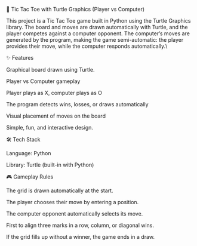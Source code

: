 🤖 Tic Tac Toe with Turtle Graphics (Player vs Computer)

This project is a Tic Tac Toe game built in Python using the Turtle Graphics library. The board and moves are drawn automatically with Turtle, and the player competes against a computer opponent. The computer’s moves are generated by the program, making the game semi-automatic: the player provides their move, while the computer responds automatically.\

✨ Features

Graphical board drawn using Turtle. 

Player vs Computer gameplay

Player plays as X, computer plays as O

The program detects wins, losses, or draws automatically

Visual placement of moves on the board

Simple, fun, and interactive design.  


🛠️ Tech Stack

Language: Python

Library: Turtle (built-in with Python)


🎮 Gameplay Rules

The grid is drawn automatically at the start.

The player chooses their move by entering a position.

The computer opponent automatically selects its move.

First to align three marks in a row, column, or diagonal wins.

If the grid fills up without a winner, the game ends in a draw.
